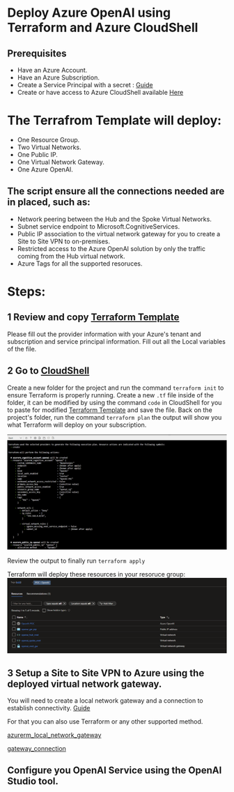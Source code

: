 # Deploy Azure OpenAI using Terraform and Azure CloudShell

## Prerequisites

- Have an Azure Account.
- Have an Azure Subscription.
- Create a Service Principal with a secret : [Guide](https://learn.microsoft.com/en-us/azure/active-directory/develop/howto-create-service-principal-portal)
- Create or have access to Azure CloudShell available [Here](https://portal.azure.com/#cloudshell/)

# The Terrafrom Template will deploy:
- One Resource Group.
- Two Virtual Networks.
- One Public IP.
- One Virtual Network Gateway.
- One Azure OpenAI.

## The script ensure all the connections needed are in placed, such as:
- Network peering between the Hub and the Spoke Virtual Networks.
- Subnet service endpoint to Microsoft.CognitiveServices.
- Public IP association to the virtual network gateway for you to create a Site to Site VPN to on-premises.
- Restricted access to the Azure OpenAI solution by only the traffic coming from the Hub virtual network.
- Azure Tags for all the supported resoruces.

# Steps:

## 1 Review and copy [Terraform Template](https://github.com/DavidArayaSanabria/Deploy_Azure_OpenAI/blob/79a4f4c52487455b87ec9339694b227905ff3d11/Template.tf)

Please fill out the provider information with your Azure's tenant and subscription and service principal information.
Fill out all the Local variables of the file.

## 2 Go to [CloudShell](https://portal.azure.com/#cloudshell/)

Create a new folder for the project and run the command ```terraform init``` to ensure Terraform is properly running.
Create a new ```.tf``` file inside of the folder, it can be modified by using the command ```code``` in CloudShell for you to paste for modified [Terraform Template](https://github.com/DavidArayaSanabria/Deploy_Azure_OpenAI/blob/79a4f4c52487455b87ec9339694b227905ff3d11/Template.tf) and save the file.
Back on the project's folder, run the command ```terraform plan``` the output will show you what Terraform will deploy on your subscription.

![alt text](https://github.com/DavidArayaSanabria/Deploy_Azure_OpenAI/blob/9b7768fc9022da667430d598bd946b5bf83f85e8/Images/tfoutput.png)

Review the output to finally run ```terraform apply``` 

Terraform will deploy these resources in your resoruce group:
![alt text](https://github.com/DavidArayaSanabria/Deploy_Azure_OpenAI/blob/8e09025966a7603be65efdd24f261fcaf1844201/Images/resoruces.tf.png) 

## 3 Setup a Site to Site VPN to Azure using the deployed virtual network gateway.

You will need to create a local network gateway and a connection to establish connectivity.
[Guide](https://learn.microsoft.com/en-us/azure/vpn-gateway/tutorial-site-to-site-portal#LocalNetworkGateway)

For that you can also use Terraform or any other supported method.

[azurerm_local_network_gateway](https://registry.terraform.io/providers/hashicorp/azurerm/latest/docs/resources/local_network_gateway)

[gateway_connection](https://registry.terraform.io/providers/hashicorp/azurerm/latest/docs/resources/virtual_network_gateway_connection)

## Configure you OpenAI Service using the OpenAI Studio tool.










